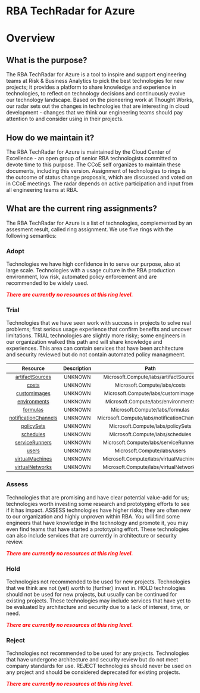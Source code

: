 
RBA TechRadar for Azure
=======================

# Overview

## What is the purpose?


The RBA TechRadar for Azure is a tool to inspire and support engineering teams at Risk & Business Analytics to pick the best technologies for new projects; it provides a platform to share knowledge and experience in technologies, to reflect on technology decisions and continuously evolve our technology landscape.  Based on the pioneering work at Thought Works, our radar sets out the changes in technologies that are interesting in cloud development - changes that we think our engineering teams should pay attention to and consider using in their projects.
## How do we maintain it?


The RBA TechRadar for Azure is maintained by the Cloud Center of Excellence - an open group of senior RBA technologists committed to devote time to this purpose.  The CCoE self organizes to maintain these documents, including this version.  Assignment of technologies to rings is the outcome of status change proposals, which are discussed and voted on in CCoE meetings.  The radar depends on active participation and input from all engineering teams at RBA.
## What are the current ring assignments?


The RBA TechRadar for Azure is a list of technologies, complemented by an assesment result, called ring assignment.  We use five rings with the following semantics:
### Adopt


Technologies we have high confidence in to serve our purpose, also at large scale.  Technologies with a usage culture in the RBA production environment, low risk, automated policy enforcement and are recommended to be widely used.  
  
***<font color="red"> There are currently no resources at this ring level. </font>***
### Trial


Technologies that we have seen work with success in projects to solve real problems;  first serious usage experience that confirm benefits and uncover limitations.  TRIAL technologies are slightly more risky; some engineers in our organization walked this path and will share knowledge and experiences.  This area can contain services that have been architecture and security reviewed but do not contain automated policy managmeent.  

|<sub>Resource</sub>|<sub>Description</sub>|<sub>Path</sub>|<sub>Status</sub>|
| :---: | :---: | :---: | :---: |
|<sub>[artifactSources](https://github.com/openrba/python-azure-techradar/tree/master/Microsoft.Compute/labs/artifactSources)</sub>|<sub>UNKNOWN</sub>|<sub>Microsoft.Compute/labs/artifactSources</sub>|<sub>TRIAL</sub>|
|<sub>[costs](https://github.com/openrba/python-azure-techradar/tree/master/Microsoft.Compute/labs/costs)</sub>|<sub>UNKNOWN</sub>|<sub>Microsoft.Compute/labs/costs</sub>|<sub>TRIAL</sub>|
|<sub>[customImages](https://github.com/openrba/python-azure-techradar/tree/master/Microsoft.Compute/labs/customImages)</sub>|<sub>UNKNOWN</sub>|<sub>Microsoft.Compute/labs/customImages</sub>|<sub>TRIAL</sub>|
|<sub>[environments](https://github.com/openrba/python-azure-techradar/tree/master/Microsoft.Compute/labs/environments)</sub>|<sub>UNKNOWN</sub>|<sub>Microsoft.Compute/labs/environments</sub>|<sub>TRIAL</sub>|
|<sub>[formulas](https://github.com/openrba/python-azure-techradar/tree/master/Microsoft.Compute/labs/formulas)</sub>|<sub>UNKNOWN</sub>|<sub>Microsoft.Compute/labs/formulas</sub>|<sub>TRIAL</sub>|
|<sub>[notificationChannels](https://github.com/openrba/python-azure-techradar/tree/master/Microsoft.Compute/labs/notificationChannels)</sub>|<sub>UNKNOWN</sub>|<sub>Microsoft.Compute/labs/notificationChannels</sub>|<sub>TRIAL</sub>|
|<sub>[policySets](https://github.com/openrba/python-azure-techradar/tree/master/Microsoft.Compute/labs/policySets)</sub>|<sub>UNKNOWN</sub>|<sub>Microsoft.Compute/labs/policySets</sub>|<sub>TRIAL</sub>|
|<sub>[schedules](https://github.com/openrba/python-azure-techradar/tree/master/Microsoft.Compute/labs/schedules)</sub>|<sub>UNKNOWN</sub>|<sub>Microsoft.Compute/labs/schedules</sub>|<sub>TRIAL</sub>|
|<sub>[serviceRunners](https://github.com/openrba/python-azure-techradar/tree/master/Microsoft.Compute/labs/serviceRunners)</sub>|<sub>UNKNOWN</sub>|<sub>Microsoft.Compute/labs/serviceRunners</sub>|<sub>TRIAL</sub>|
|<sub>[users](https://github.com/openrba/python-azure-techradar/tree/master/Microsoft.Compute/labs/users)</sub>|<sub>UNKNOWN</sub>|<sub>Microsoft.Compute/labs/users</sub>|<sub>TRIAL</sub>|
|<sub>[virtualMachines](https://github.com/openrba/python-azure-techradar/tree/master/Microsoft.Compute/labs/virtualMachines)</sub>|<sub>UNKNOWN</sub>|<sub>Microsoft.Compute/labs/virtualMachines</sub>|<sub>TRIAL</sub>|
|<sub>[virtualNetworks](https://github.com/openrba/python-azure-techradar/tree/master/Microsoft.Compute/labs/virtualNetworks)</sub>|<sub>UNKNOWN</sub>|<sub>Microsoft.Compute/labs/virtualNetworks</sub>|<sub>TRIAL</sub>|

### Assess


Technologies that are promising and have clear potential value-add for us; technologies worth investing some research and prototyping efforts to see if it has impact.  ASSESS technologies have higher risks;  they are often new to our organization and highly unproven within RBA.  You will find some engineers that have knowledge in the technology and promote it, you may even find teams that have started a prototyping effort.  These technologies can also include services that are currently in architecture or security review.  
  
***<font color="red"> There are currently no resources at this ring level. </font>***
### Hold


Technologies not recommended to be used for new projects. Technologies that we think are not (yet) worth to (further) invest in.  HOLD technologies should not be used for new projects, but usually can be continued for existing projects.  These technologies may include services that have yet to be evaluated by architecture and security due to a lack of interest, time, or need.  
  
***<font color="red"> There are currently no resources at this ring level. </font>***
### Reject


Technologies not recommended to be used for any projects. Technologies that have undergone architecture and security review but do not meet company standards for use.  REJECT technologies should never be used on any project and should be considered deprecated for existing projects.  
  
***<font color="red"> There are currently no resources at this ring level. </font>***